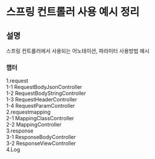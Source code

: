 # 스프링 컨트롤러 사용 예시 정리

## 설명
스프링 컨트롤러에서 사용되는 어노테이션, 파라미터 사용방법 예시

### 챕터   
1.request  
  1-1 RequestBodyJsonController  
  1-2 RequestBodyStringController  
  1-3 RequestHeaderController  
  1-4 RequestParamController  
2.requestmapping  
  2-1 MappingClassController  
  2-2 MappingController  
3.response  
  3-1 ResponseBodyController  
  3-2 ResponseViewController  
4.Log  
